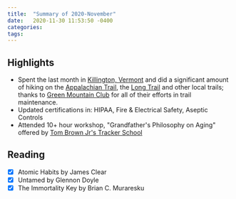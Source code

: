 ```yaml
---
title:  "Summary of 2020-November"
date:   2020-11-30 11:53:50 -0400
categories:
tags:
---
```

## Highlights
- Spent the last month in [Killington, Vermont](https://en.wikipedia.org/wiki/Killington,_Vermont) and did a significant amount of hiking on the [Appalachian Trail](https://en.wikipedia.org/wiki/Appalachian_Trail), the [Long Trail](https://en.wikipedia.org/wiki/Long_Trail) and other local trails; thanks to [Green Mountain Club](https://www.greenmountainclub.org) for all of their efforts in trail maintenance.
- Updated certifications in: HIPAA, Fire & Electrical Safety, Aseptic Controls
- Attended 10+ hour workshop, "Grandfather's Philosophy on Aging" offered by [Tom Brown Jr's Tracker School](https://www.trackerschool.com)

## Reading
- [x] Atomic Habits by James Clear
- [x] Untamed by Glennon Doyle
- [x] The Immortality Key by Brian C. Muraresku
